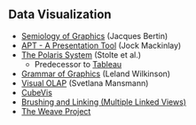 ## Data Visualization

 * [Semiology of Graphics](http://www.amazon.com/Semiology-Graphics-Diagrams-Networks-Maps/dp/1589482611) (Jacques Bertin)
 * [APT - A Presentation Tool](http://assassin.cs.rpi.edu/~cutler/classes/visualization/F10/papers/p110-mackinlay.pdf) (Jock Mackinlay)
 * [The Polaris System](https://graphics.stanford.edu/papers/pan_zoom/paper.pdf) (Stolte et al.)
   * Predecessor to [Tableau](http://www.tableausoftware.com/)
 * [Grammar of Graphics](http://www.amazon.com/Grammar-Graphics-Statistics-Computing/dp/0387245448) (Leland Wilkinson)
 * [Visual OLAP](http://kops.ub.uni-konstanz.de/bitstream/handle/urn:nbn:de:bsz:352-opus-118335/olap_scholl.pdf?sequence=1) (Svetlana Mansmann)
 * [CubeVis](http://aksw.org/Projects/CubeViz.html)
 * [Brushing and Linking (Multiple Linked Views)](http://www.infovis-wiki.net/index.php?title=Linking_and_Brushing)
 * [The Weave Project](http://www.oicweave.org/)
